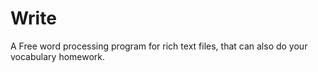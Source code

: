 # Write
A Free word processing program for rich text files, that can also do your vocabulary homework.
